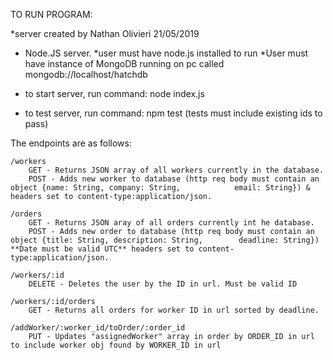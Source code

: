 TO RUN PROGRAM:

*server created by Nathan Olivieri 21/05/2019
- Node.JS server. 
*user must have node.js installed to run
*User must have instance of MongoDB running on pc called mongodb://localhost/hatchdb 

- to start server, run command: node index.js
- to test server, run command: npm test (tests must include existing ids to pass)

The endpoints are as follows:

    /workers
        GET - Returns JSON array of all workers currently in the database.
        POST - Adds new worker to database (http req body must contain an object {name: String, company: String,            email: String}) & headers set to content-type:application/json.

    /orders
        GET - Returns JSON aray of all orders currently int he database.
        POST - Adds new order to database (http req body must contain an object {title: String, description: String,        deadline: String}) **Date must be valid UTC** headers set to content-type:application/json.

    /workers/:id 
        DELETE - Deletes the user by the ID in url. Must be valid ID
    
    /workers/:id/orders
        GET - Returns all orders for worker ID in url sorted by deadline.

    /addWorker/:worker_id/toOrder/:order_id
        PUT - Updates "assignedWorker" array in order by ORDER_ID in url to include worker obj found by WORKER_ID in url

